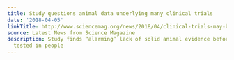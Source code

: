 ```yaml
---
title: Study questions animal data underlying many clinical trials
date: '2018-04-05'
linkTitle: http://www.sciencemag.org/news/2018/04/clinical-trials-may-be-based-flimsy-animal-data
source: Latest News from Science Magazine
description: Study finds “alarming” lack of solid animal evidence before therapy is
  tested in people
---
```

